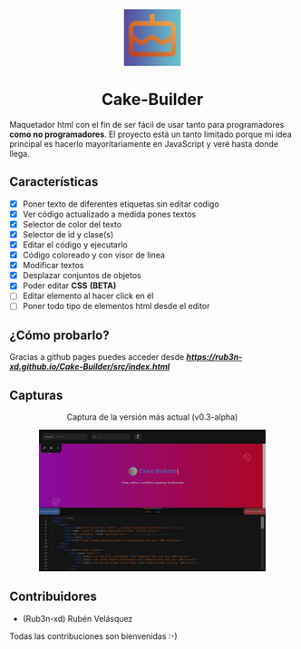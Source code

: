 <div align="center">

<img src="Logo.png" alt="logo" width="100px" height="100px">
  
# Cake-Builder
  
</div>

Maquetador html con el fin de ser fácil de usar tanto para programadores **como no programadores**. El proyecto está un tanto limitado porque mi idea principal es hacerlo mayoritariamente en JavaScript y veré hasta donde llega.

## Características

- [x] Poner texto de diferentes etiquetas sin editar codigo
- [x] Ver código actualizado a medida pones textos
- [x] Selector de color del texto
- [x] Selector de id y clase(s)
- [x] Editar el código y ejecutarlo
- [x] Código coloreado y con visor de linea
- [x] Modificar textos
- [x] Desplazar conjuntos de objetos
- [x] Poder editar **CSS** **(BETA)**
- [ ] Editar elemento al hacer click en él
- [ ] Poner todo tipo de elementos html desde el editor

## ¿Cómo probarlo?

Gracias a github pages puedes acceder desde ***https://rub3n-xd.github.io/Cake-Builder/src/index.html***

## Capturas

<div align="center">

Captura de la versión más actual (v0.3-alpha)

<img src="Capturas\Captura 0.3.png" alt="captura" width="400px" height="250px">
  
</div>

## Contribuidores

- (Rub3n-xd) Rubén Velásquez

Todas las contribuciones son bienvenidas :-)
